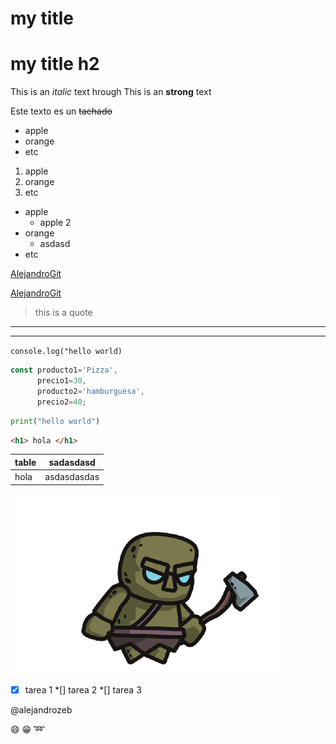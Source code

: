 <!-- HEADINGS -->
# my title
# my title h2

<!-- italic -->

This is an *italic* text
hrough
This is an **strong** text

Este texto es un ~~tachado~~ 
<!-- salto de  linea con un espacio entre parrafo striket-->

<!-- listas desordenadas -->
* apple
* orange
* etc

1. apple
2. orange
3. etc

<!-- listas aninadas -->

* apple
    * apple 2
* orange
    * asdasd
* etc

<!-- enlaces -->
[AlejandroGit](https://github.com/alejandrozeb/MarkDown)

[AlejandroGit](https://github.com/alejandrozeb/MarkDown "link git")

<!-- citas -->

> this is a quote

<!-- linea divsora -->
---

___

<!-- codigo -->

`console.log("hello world)`

```javascript
const producto1='Pizza',
      precio1=30,
      producto2='hamburguesa',
      precio2=40;
```


```python
print("hello world")

```

```html
<h1> hola </h1>

```
<!-- tablas -->
|table  |sadasdasd    |
|-------|-------------|
| hola  | asdasdasdas |


<!-- llamar imagenes -->

![visual studio code logo](covidxe_walk_0.png)

<!-- podemos añadir videos con plugins -->

<!-- github no provee algunas cosas extra -->
<!-- to do, tareas --> 

*[x] tarea 1
*[] tarea 2
*[] tarea 3

<!-- mencionar otro usuario -->

@alejandrozeb

<!-- emoji -->
:smile:
:grin:
:loop: